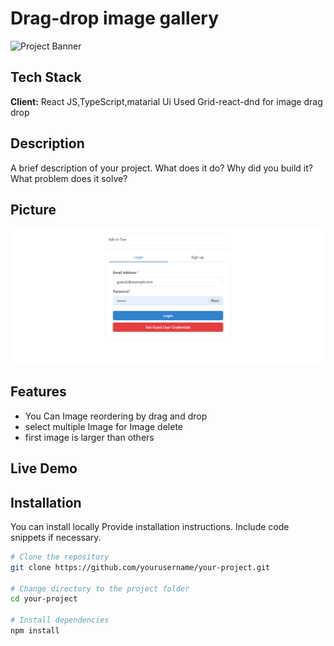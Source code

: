 


# Drag-drop image gallery

![Project Banner](banner.jpg)


## Tech Stack

**Client:** React JS,TypeScript,matarial Ui 
Used Grid-react-dnd for image drag drop


## Description

A brief description of your project. What does it do? Why did you build it? What problem does it solve?

## Picture
![](https://github.com/Arpa646/chatApp-frontend/blob/main/screenshort/login2.png)


## Features

- You Can Image reordering by drag and drop
- select multiple Image for Image delete
- first image is larger than others

## Live Demo
[](https://6548eeca3f662007ff728005--profound-paprenjak-b30c44.netlify.app/)

<!-- -->

## Installation
You can install locally
Provide installation instructions. Include code snippets if necessary.

```bash
# Clone the repository
git clone https://github.com/yourusername/your-project.git

# Change directory to the project folder
cd your-project

# Install dependencies
npm install











